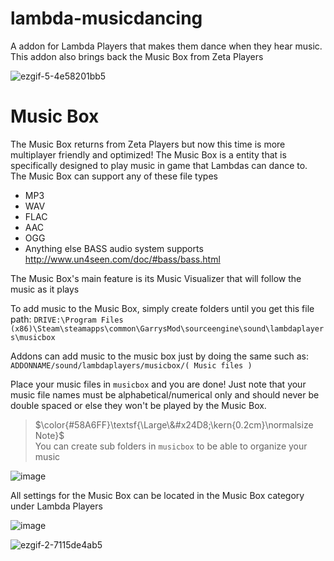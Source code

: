 # lambda-musicdancing

A addon for Lambda Players that makes them dance when they hear music. This addon also brings back the Music Box from Zeta Players

![ezgif-5-4e58201bb5](https://user-images.githubusercontent.com/109770359/206311804-68c157ff-f4fe-4907-9a64-4485208ac120.gif)


# Music Box

The Music Box returns from Zeta Players but now this time is more multiplayer friendly and optimized! The Music Box is a entity that is specifically designed to play music in game that Lambdas can dance to. The Music Box can support any of these file types
- MP3
- WAV
- FLAC
- AAC
- OGG
- Anything else BASS audio system supports http://www.un4seen.com/doc/#bass/bass.html

The Music Box's main feature is its Music Visualizer that will follow the music as it plays

To add music to the Music Box, simply create folders until you get this file path: `DRIVE:\Program Files (x86)\Steam\steamapps\common\GarrysMod\sourceengine\sound\lambdaplayers\musicbox`

Addons can add music to the music box just by doing the same such as: `ADDONNAME/sound/lambdaplayers/musicbox/( Music files )`


Place your music files in `musicbox` and you are done! Just note that your music file names must be alphabetical/numerical only and should never be double spaced or else they won't be played by the Music Box.

> $\color{#58A6FF}\textsf{\Large\&#x24D8;\kern{0.2cm}\normalsize Note}$ <br>
> You can create sub folders in `musicbox` to be able to organize your music

![image](https://user-images.githubusercontent.com/109770359/208526499-d03098c4-874b-410f-8c51-75b5b2bce824.png)

All settings for the Music Box can be located in the Music Box category under Lambda Players

![image](https://user-images.githubusercontent.com/109770359/208527931-86802430-9144-48e8-afb6-8c52a38329d7.png)



![ezgif-2-7115de4ab5](https://user-images.githubusercontent.com/109770359/208524536-7cf2bbdc-77da-40a2-aaf3-6e976dabc73a.gif)
